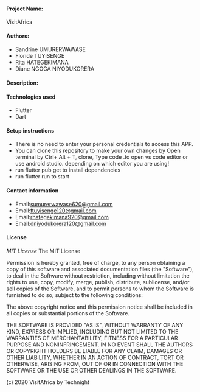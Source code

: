 #### Project Name:
VisitAfrica
#### Authors:
* Sandrine UMURERWAWASE
* Floride TUYISENGE
* Rita HATEGEKIMANA
* Diane NGOGA NIYODUKORERA
#### Description:
 
#### Technologies used
* Flutter
* Dart
#### Setup instructions
* There is no need to enter your personal credentials to access this APP.
* You can clone this repository to make your own changes by Open terminal by Ctrl+ Alt + T, clone, Type code .to open vs code editor or use android studio. depending on which editor you are using!
* run flutter pub get to install dependencies
* run flutter run to start
####  Contact information
* Email:sumurerwawase620@gmail.com
* Email:ftuyisenge120@gmail.com
* Email:rhategekimana920@gmail.com
* Email:dniyodukorera120@gmail.com
#### License
 *MIT License*
The MIT License

Permission is hereby granted, free of charge, to any person obtaining a copy
of this software and associated documentation files (the "Software"), to deal
in the Software without restriction, including without limitation the rights
to use, copy, modify, merge, publish, distribute, sublicense, and/or sell
copies of the Software, and to permit persons to whom the Software is
furnished to do so, subject to the following conditions:

The above copyright notice and this permission notice shall be included in
all copies or substantial portions of the Software.

THE SOFTWARE IS PROVIDED "AS IS", WITHOUT WARRANTY OF ANY KIND, EXPRESS OR
IMPLIED, INCLUDING BUT NOT LIMITED TO THE WARRANTIES OF MERCHANTABILITY,
FITNESS FOR A PARTICULAR PURPOSE AND NONINFRINGEMENT. IN NO EVENT SHALL THE
AUTHORS OR COPYRIGHT HOLDERS BE LIABLE FOR ANY CLAIM, DAMAGES OR OTHER
LIABILITY, WHETHER IN AN ACTION OF CONTRACT, TORT OR OTHERWISE, ARISING FROM,
OUT OF OR IN CONNECTION WITH THE SOFTWARE OR THE USE OR OTHER DEALINGS IN
THE SOFTWARE.

(c) 2020 VisitAfrica by Technight


